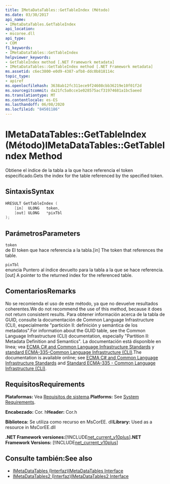 ```yaml
---
title: IMetaDataTables::GetTableIndex (Método)
ms.date: 03/30/2017
api_name:
- IMetaDataTables.GetTableIndex
api_location:
- mscoree.dll
api_type:
- COM
f1_keywords:
- IMetaDataTables::GetTableIndex
helpviewer_keywords:
- GetTableIndex method [.NET Framework metadata]
- IMetaDataTables::GetTableIndex method [.NET Framework metadata]
ms.assetid: c6ec3800-e0d9-4387-afb8-ddc0b818114c
topic_type:
- apiref
ms.openlocfilehash: 3638ab12fc311ece9f24608cbb36219e10f01f2d
ms.sourcegitcommit: da21fc5a8cce1e028575acf31974681a1bc5aeed
ms.translationtype: MT
ms.contentlocale: es-ES
ms.lasthandoff: 06/08/2020
ms.locfileid: "84501186"
---
```

# <a name="imetadatatablesgettableindex-method"></a><span data-ttu-id="adeb6-102">IMetaDataTables::GetTableIndex (Método)</span><span class="sxs-lookup"><span data-stu-id="adeb6-102">IMetaDataTables::GetTableIndex Method</span></span>
<span data-ttu-id="adeb6-103">Obtiene el índice de la tabla a la que hace referencia el token especificado.</span><span class="sxs-lookup"><span data-stu-id="adeb6-103">Gets the index for the table referenced by the specified token.</span></span>  
  
## <a name="syntax"></a><span data-ttu-id="adeb6-104">Sintaxis</span><span class="sxs-lookup"><span data-stu-id="adeb6-104">Syntax</span></span>  
  
```cpp  
HRESULT GetTableIndex (  
    [in]  ULONG   token,  
    [out] ULONG   *pixTbl  
);  
```  
  
## <a name="parameters"></a><span data-ttu-id="adeb6-105">Parámetros</span><span class="sxs-lookup"><span data-stu-id="adeb6-105">Parameters</span></span>  
 `token`  
 <span data-ttu-id="adeb6-106">de El token que hace referencia a la tabla.</span><span class="sxs-lookup"><span data-stu-id="adeb6-106">[in] The token that references the table.</span></span>  
  
 `pixTbl`  
 <span data-ttu-id="adeb6-107">enuncia Puntero al índice devuelto para la tabla a la que se hace referencia.</span><span class="sxs-lookup"><span data-stu-id="adeb6-107">[out] A pointer to the returned index for the referenced table.</span></span>  
  
## <a name="remarks"></a><span data-ttu-id="adeb6-108">Comentarios</span><span class="sxs-lookup"><span data-stu-id="adeb6-108">Remarks</span></span>  
 <span data-ttu-id="adeb6-109">No se recomienda el uso de este método, ya que no devuelve resultados coherentes.</span><span class="sxs-lookup"><span data-stu-id="adeb6-109">We do not recommend the use of this method, because it does not return consistent results.</span></span> <span data-ttu-id="adeb6-110">Para obtener información acerca de la tabla de GUID, consulte la documentación de Common Language Infrastructure (CLI), especialmente "partición II: definición y semántica de los metadatos".</span><span class="sxs-lookup"><span data-stu-id="adeb6-110">For information about the GUID table, see the Common Language Infrastructure (CLI) documentation, especially "Partition II: Metadata Definition and Semantics".</span></span> <span data-ttu-id="adeb6-111">La documentación está disponible en línea; vea [ECMA C# and Common Language Infrastructure Standards](../../../standard/components.md#applicable-standards) y [standard ECMA-335-Common Language Infrastructure (CLI)](http://www.ecma-international.org/publications/standards/Ecma-335.htm).</span><span class="sxs-lookup"><span data-stu-id="adeb6-111">The documentation is available online; see [ECMA C# and Common Language Infrastructure Standards](../../../standard/components.md#applicable-standards) and [Standard ECMA-335 - Common Language Infrastructure (CLI)](http://www.ecma-international.org/publications/standards/Ecma-335.htm).</span></span>  
  
## <a name="requirements"></a><span data-ttu-id="adeb6-112">Requisitos</span><span class="sxs-lookup"><span data-stu-id="adeb6-112">Requirements</span></span>  
 <span data-ttu-id="adeb6-113">**Plataformas:** Vea [Requisitos de sistema](../../get-started/system-requirements.md).</span><span class="sxs-lookup"><span data-stu-id="adeb6-113">**Platforms:** See [System Requirements](../../get-started/system-requirements.md).</span></span>  
  
 <span data-ttu-id="adeb6-114">**Encabezado:** Cor. h</span><span class="sxs-lookup"><span data-stu-id="adeb6-114">**Header:** Cor.h</span></span>  
  
 <span data-ttu-id="adeb6-115">**Biblioteca:** Se utiliza como recurso en MsCorEE. dll</span><span class="sxs-lookup"><span data-stu-id="adeb6-115">**Library:** Used as a resource in MsCorEE.dll</span></span>  
  
 <span data-ttu-id="adeb6-116">**.NET Framework versiones:**[!INCLUDE[net_current_v10plus](../../../../includes/net-current-v10plus-md.md)]</span><span class="sxs-lookup"><span data-stu-id="adeb6-116">**.NET Framework Versions:** [!INCLUDE[net_current_v10plus](../../../../includes/net-current-v10plus-md.md)]</span></span>  
  
## <a name="see-also"></a><span data-ttu-id="adeb6-117">Consulte también:</span><span class="sxs-lookup"><span data-stu-id="adeb6-117">See also</span></span>

- [<span data-ttu-id="adeb6-118">IMetaDataTables (Interfaz)</span><span class="sxs-lookup"><span data-stu-id="adeb6-118">IMetaDataTables Interface</span></span>](imetadatatables-interface.md)
- [<span data-ttu-id="adeb6-119">IMetaDataTables2 (Interfaz)</span><span class="sxs-lookup"><span data-stu-id="adeb6-119">IMetaDataTables2 Interface</span></span>](imetadatatables2-interface.md)
